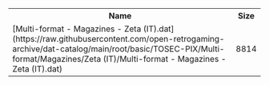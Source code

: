 <table>
<tr><th>Name</th><th>Size</th></tr>
<tr><td>[Multi-format - Magazines - Zeta (IT).dat](https://raw.githubusercontent.com/open-retrogaming-archive/dat-catalog/main/root/basic/TOSEC-PIX/Multi-format/Magazines/Zeta (IT)/Multi-format - Magazines - Zeta (IT).dat)</td><td>8814</td></tr>
</table>
